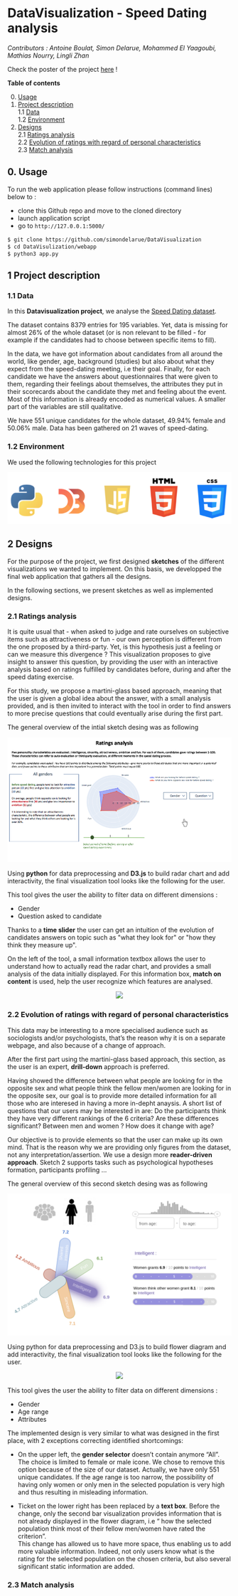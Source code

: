 # DataVisualization - Speed Dating analysis 

_Contributors : Antoine Boulat, Simon Delarue, Mohammed El Yaagoubi, Mathias Nourry, Lingli Zhan_ 

Check the poster of the project [here](https://github.com/simondelarue/DataVisualization/tree/main/milestones/Poster.pdf) !

**Table of contents**  

0. [Usage](#Usage)   
1. [Project description](#Description)   
    1.1 [Data](#Data)  
    1.2 [Environment](#Env)  
2. [Designs](#Designs)  
    2.1 [Ratings analysis](#Ratings)  
    2.2 [Evolution of ratings with regard of personal characteristics](#charac)  
    2.3 [Match analysis](#Match)  

## 0. Usage <a class="anchor" id="Usage"></a>  

To run the web application please follow instructions (command lines) below to :  
* clone this Github repo and move to the cloned directory  
* launch application script  
* go to `http://127.0.0.1:5000/ `  

``` system
$ git clone https://github.com/simondelarue/DataVisualization
$ cd DataVisulization/webapp
$ python3 app.py
```

## 1 Project description <a class="anchor" id="Description"></a>  

### 1.1 Data <a class="anchor" id="Data"></a>  

In this **Datavisualization project**, we analyse the [Speed Dating dataset](https://flowingdata.com/2008/02/06/speed-dating-data-attractiveness-sincerity-intelligence-hobbies/).  

The dataset contains 8379 entries for 195 variables. Yet, data is missing for almost 26% of the whole dataset (or is non relevant to be filled - for example if the candidates had to choose between specific items to fill). 

In the data, we have got information about candidates from all around the world, like gender, age, background (studies) but also about what they expect from the speed-dating meeting, i.e their goal. Finally, for each candidate we have the answers about questionnaires that were given to them, regarding their feelings about themselves, the attributes they put in their scorecards about the candidate they met and feeling about the event. Most of this information is already encoded as numerical values. A smaller part of the variables are still qualitative.

We have 551 unique candidates for the whole dataset, 49.94% female and 50.06% male. Data has been gathered on 21 waves of speed-dating.  

### 1.2 Environment <a class="anchor" id="Env"></a>  

We used the following technologies for this project 

<p align="center">
    <img src='img/technos_used.png'>
</p>


## 2 Designs <a class="anchor" id="Designs"></a>   

For the purpose of the project, we first designed **sketches** of the different visualizations we wanted to implement. On this basis, we developped the final web application that gathers all the designs.  

In the following sections, we present sketches as well as implemented designs.

### 2.1 Ratings analysis  <a class="anchor" id="Ratings"></a>  

It is quite usual that - when asked to judge and rate ourselves on subjective items such as attractiveness or fun - our own perception is different from the one proposed by a third-party. Yet, is this hypothesis just a feeling or can we measure this divergence ? 
This visualization proposes to give insight to answer this question, by providing the user with an interactive analysis based on ratings fulfilled by candidates before, during and after the speed dating exercise.

For this study, we propose a martini-glass based approach, meaning that the user is given a global idea about the answer, with a small analysis provided, and is then invited to interact with the tool in order to find answers to more precise questions that could eventually arise during the first part.

The general overview of the intial sketch desing was as following 

<p align="center">
    <img src='img/rating_analysis_1.png'>
</p>  

Using **python** for data preprocessing and **D3.js** to build radar chart and add interactivity, the final visualization tool looks like the following for the user.

This tool gives the user the ability to filter data on different dimensions :  
* Gender  
* Question asked to candidate  

Thanks to a **time slider** the user can get an intuition of the evolution of candidates answers on topic such as "what they look for" or "how they think they measure up".  

On the left of the tool, a small information textbox allows the user to understand how to actually read the radar chart, and provides a small analysis of the data initially displayed. For this information box, **match on content** is used, help the user recognize which features are analysed.

<p align="center">
    <img src='img/design_1.gif'>
</p> 


### 2.2 Evolution of ratings with regard of personal characteristics  <a class="anchor" id="Charac"></a>  

This data may be interesting to a more specialised audience such as sociologists and/or psychologists, that’s the reason why it is on a separate webpage, and also because of a change of approach.

After the first part using the martini-glass based approach, this section, as the user is an expert, **drill-down** approach is preferred.

Having showed the difference between what people are looking for in the opposite sex and what people think the fellow men/women are looking for in the opposite sex, our goal is to provide more detailed information for all those who are interesed in having a more in-depht anaysis. A short list of questions that our users may be interested in are:
Do the participants think they have very different rankings of the 6 criteria?
Are these differences significant? Between men and women ?
How does it change with age?

Our objective is to provide elements so that the user can make up its own mind.
That is the reason why we are providing only figures from the dataset, not any interpretation/assertion. We use a design more **reader-driven approach**. Sketch 2 supports tasks such as psychological hypotheses formation, participants profiling …

The general overview of this second sketch desing was as following

<p align="center">
    <img src='img/flower_initial.png'>
</p>

Using python for data preprocessing and D3.js to build flower diagram and add interactivity, the final visualization tool looks like the following for the user.

<p align="center">
    <img src='img/flower_final.gif'>
</p>

This tool gives the user the ability to filter data on different dimensions :

- Gender
- Age range
- Attributes

The implemented design is very similar to what was designed in the first place, with 2 exceptions correcting identified shortcomings:

- On the upper left, the **gender selector** doesn’t contain anymore “All”.
  The choice is limited to female or male icone. We chose to remove this option because of the size of our dataset. Actually, we have only 551 unique candidates. If the age range is too narrow, the possibility of having only women or only men in the selected population is very high and thus resulting in misleading information.

- Ticket on the lower right has been replaced by a **text box**.
  Before the change, only the second bar visualization provides information that is not already displayed in the flower diagram, i.e “ how the selected population think most of their fellow men/women have rated the criterion”.<br> This change has allowed us to have more space, thus enabling us to add more valuable information. Indeed, not only users know what is the rating for the selected population on the chosen criteria, but also several significant static information are added.</br>
  
  
### 2.3 Match analysis  <a class="anchor" id="Match"></a>  


